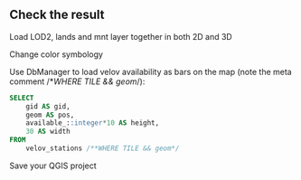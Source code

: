 Check the result
----------------

Load LOD2, lands and mnt layer together in both 2D and 3D

Change color symbology

Use DbManager to load velov availability as bars on the map (note the meta comment /**WHERE TILE && geom*/):

```SQL
SELECT 
    gid AS gid, 
    geom AS pos, 
    available_::integer*10 AS height, 
    30 AS width 
FROM 
    velov_stations /**WHERE TILE && geom*/
```

Save your QGIS project
